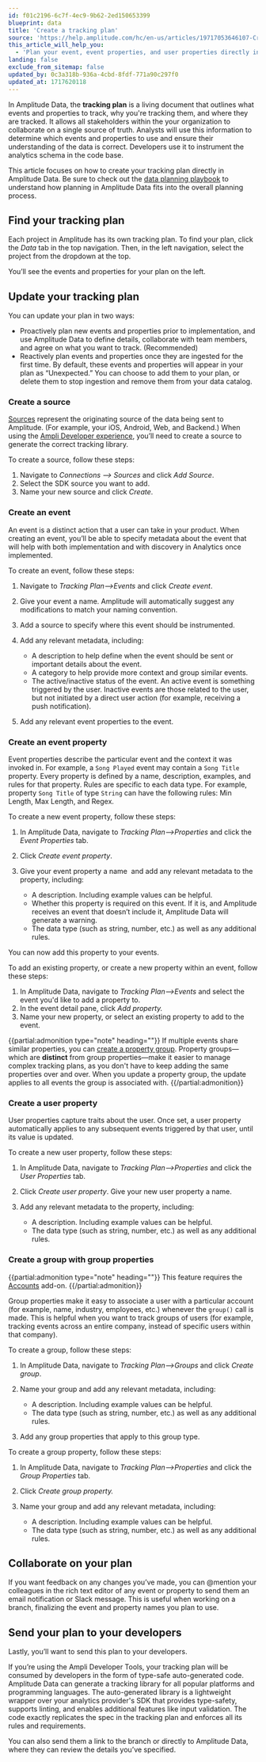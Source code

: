 ```yaml
---
id: f01c2196-6c7f-4ec9-9b62-2ed150653399
blueprint: data
title: 'Create a tracking plan'
source: 'https://help.amplitude.com/hc/en-us/articles/19717053646107-Create-a-tracking-plan'
this_article_will_help_you:
  - 'Plan your event, event properties, and user properties directly in Amplitude Data'
landing: false
exclude_from_sitemap: false
updated_by: 0c3a318b-936a-4cbd-8fdf-771a90c297f0
updated_at: 1717620118
---
```

In Amplitude Data, the **tracking plan** is a living document that outlines what events and properties to track, why you're tracking them, and where they are tracked. It allows all stakeholders within the your organization to collaborate on a single source of truth. Analysts will use this information to determine which events and properties to use and ensure their understanding of the data is correct. Developers use it to instrument the analytics schema in the code base.

This article focuses on how to create your tracking plan directly in Amplitude Data. Be sure to check out the [data planning playbook](/data/data-planning-workflow) to understand how planning in Amplitude Data fits into the overall planning process.

## Find your tracking plan

Each project in Amplitude has its own tracking plan. To find your plan, click the *Data* tab in the top navigation. Then, in the left navigation, select the project from the dropdown at the top.

You’ll see the events and properties for your plan on the left.

## Update your tracking plan

You can update your plan in two ways:

* Proactively plan new events and properties prior to implementation, and use Amplitude Data to define details, collaborate with team members, and agree on what you want to track. (Recommended)
* Reactively plan events and properties once they are ingested for the first time. By default, these events and properties will appear in your plan as “Unexpected.” You can choose to add them to your plan, or delete them to stop ingestion and remove them from your data catalog.

### Create a source

[Sources](/cdp/sources/connect-to-source) represent the originating source of the data being sent to Amplitude. (For example, your iOS, Android, Web, and Backend.) When using the [Ampli Developer experience](/sdks/ampli), you’ll need to create a source to generate the correct tracking library.

To create a source, follow these steps:

1. Navigate to *Connections —> Sources* and click *Add Source*.
2. Select the SDK source you want to add.
3. Name your new source and click *Create*.

### Create an event

An event is a distinct action that a user can take in your product. When creating an event, you’ll be able to specify metadata about the event that will help with both implementation and with discovery in Analytics once implemented.

To create an event, follow these steps:

1. Navigate to *Tracking Plan—>Events* and click *Create event*.
2. Give your event a name. Amplitude will automatically suggest any modifications to match your naming convention.
3. Add a source to specify where this event should be instrumented.
4. Add any relevant metadata, including:

	* A description to help define when the event should be sent or important details about the event.
	* A category to help provide more context and group similar events.
	* The active/inactive status of the event. An active event is something triggered by the user. Inactive events are those related to the user, but not initiated by a direct user action (for example, receiving a push notification).
5. Add any relevant event properties to the event.

### Create an event property

Event properties describe the particular event and the context it was invoked in. For example, a `Song Played` event may contain a `Song Title` property. Every property is defined by a name, description, examples, and rules for that property. Rules are specific to each data type. For example, property `Song Title` of type `String` can have the following rules: Min Length, Max Length, and Regex.

To create a new event property, follow these steps:

1. In Amplitude Data, navigate to *Tracking Plan—>Properties* and click the *Event Properties* tab.
2. Click *Create event property*.
3. Give your event property a name  and add any relevant metadata to the property, including:

    * A description. Including example values can be helpful.
    * Whether this property is required on this event. If it is, and Amplitude receives an event that doesn’t include it, Amplitude Data will generate a warning.
    * The data type (such as string, number, etc.) as well as any additional rules.

You can now add this property to your events.

To add an existing property, or create a new property within an event, follow these steps:

1. In Amplitude Data, navigate to *Tracking Plan—>Events* and select the event you'd like to add a property to.
2. In the event detail pane, click *Add property.*
3. Name your new property, or select an existing property to add to the event.

{{partial:admonition type="note" heading=""}}
If multiple events share similar properties, you can [create a property group](/data/property-updates-property-groups). Property groups—which are **distinct** from group properties—make it easier to manage complex tracking plans, as you don't have to keep adding the same properties over and over. When you update a property group, the update applies to all events the group is associated with.
{{/partial:admonition}}

### Create a user property

User properties capture traits about the user. Once set, a user property automatically applies to any subsequent events triggered by that user, until its value is updated.

To create a new user property, follow these steps:

1. In Amplitude Data, navigate to *Tracking Plan—>Properties* and click the *User Properties* tab.
2. Click *Create user property*. Give your new user property a name.
3. Add any relevant metadata to the property, including:

	* A description. Including example values can be helpful.
	* The data type (such as string, number, etc.) as well as any additional rules.

### Create a group with group properties

{{partial:admonition type="note" heading=""}}
This feature requires the [Accounts](/analytics/account-level-reporting-setup) add-on.
{{/partial:admonition}}

Group properties make it easy to associate a user with a particular account (for example, name, industry, employees, etc.) whenever the `group()` call is made. This is helpful when you want to track groups of users (for example, tracking events across an entire company, instead of specific users within that company).


To create a group, follow these steps:

1. In Amplitude Data, navigate to *Tracking Plan—>Groups* and click *Create group*.
2. Name your group and add any relevant metadata, including:

	* A description. Including example values can be helpful.
	* The data type (such as string, number, etc.) as well as any additional rules.
3. Add any group properties that apply to this group type.

To create a group property, follow these steps:

1. In Amplitude Data, navigate to *Tracking Plan—>Properties* and click the *Group Properties* tab.
2. Click *Create group property.*
3. Name your group and add any relevant metadata, including:

	* A description. Including example values can be helpful.
	* The data type (such as string, number, etc.) as well as any additional rules.

## Collaborate on your plan

If you want feedback on any changes you’ve made, you can @mention your colleagues in the rich text editor of any event or property to send them an email notification or Slack message. This is useful when working on a branch, finalizing the event and property names you plan to use.

## Send your plan to your developers

Lastly, you’ll want to send this plan to your developers.

If you’re using the Ampli Developer Tools, your tracking plan will be consumed by developers in the form of type-safe auto-generated code. Amplitude Data can generate a tracking library for all popular platforms and programming languages. The auto-generated library is a lightweight wrapper over your analytics provider's SDK that provides type-safety, supports linting, and enables additional features like input validation. The code exactly replicates the spec in the tracking plan and enforces all its rules and requirements.

You can also send them a link to the branch or directly to Amplitude Data, where they can review the details you’ve specified.